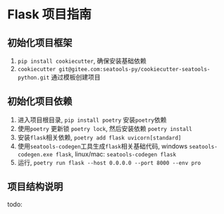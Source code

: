 # Flask 项目指南

## 初始化项目框架
1. `pip install cookiecutter`, 确保安装基础依赖
2. `cookiecutter git@gitee.com:seatools-py/cookiecutter-seatools-python.git` 通过模板创建项目

## 初始化项目依赖
1. 进入项目根目录, `pip install poetry` 安装`poetry`依赖
2. 使用`poetry` 更新锁 `poetry lock`, 然后安装依赖 `poetry install`
3. 安装`flask`相关依赖, `poetry add flask uvicorn[standard]`
4. 使用`seatools-codegen`工具生成`flask`相关基础代码, windows `seatools-codegen.exe flask`, linux/mac: `seatools-codegen flask`
5. 运行, `poetry run flask --host 0.0.0.0 --port 8000 --env pro`

## 项目结构说明
todo:
